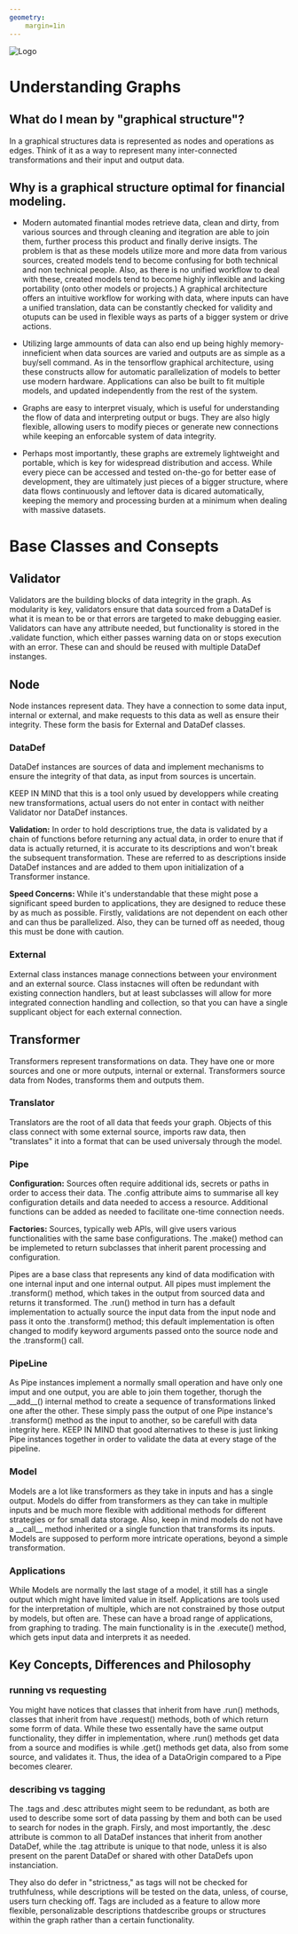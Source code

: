 ```yaml
---
geometry:
    margin=1in
---
```

![Logo]("docs/logo.png")

# Understanding Graphs

## What do I mean by "graphical structure"?
In a graphical structures data is represented as nodes and operations as edges. Think of it as a way to represent many inter-connected transformations and their input and output data.

## Why is a graphical structure optimal for financial modeling.
* Modern automated finantial modes retrieve data, clean and dirty, from various sources and through cleaning and itegration are able to join them, further process this product and finally derive insigts. The problem is that as these models utilize more and more data from various sources, created models tend to become confusing for both technical and non technical people. Also, as there is no unified workflow to deal with these, created models tend to become highly inflexible and lacking portability (onto other models or projects.) A graphical architecture offers an intuitive workflow for working with data, where inputs can have a unified translation, data can be constantly checked for validity and otuputs can be used in flexible ways as parts of a bigger system or drive actions.

* Utilizing large ammounts of data can also end up being highly memory-inneficient when data sources are varied and outputs are as simple as a buy/sell command. As in the tensorflow graphical architecture, using these constructs allow for automatic parallelization of models to better use modern hardware. Applications can also be built to fit multiple models, and updated independently from the rest of the system.

* Graphs are easy to interpret visualy, which is useful for understanding the flow of data and interpreting output or bugs. They are also higly flexible, allowing users to modify pieces or generate new connections while keeping an enforcable system of data integrity.

* Perhaps most importantly, these graphs are extremely lightweight and portable, which is key for widespread distribution and access. While every piece can be accessed and tested on-the-go for better ease of development, they are ultimately just pieces of a bigger structure, where data flows continuously and leftover data is dicared automatically, keeping the memory and processing burden at a minimum when dealing with massive datasets.

# Base Classes and Consepts

## Validator
Validators are the building blocks of data integrity in the graph. As modularity is key, validators ensure that data sourced from a DataDef is what it is mean to be or that errors are targeted to make debugging easier. Validators can have any attribute needed, but functionality is stored in the .validate function, which either passes warning data on or stops execution with an error. These can and should be reused with multiple DataDef instanges.

## Node
Node instances represent data. They have a connection to some data input, internal or external, and make requests to this data as well as ensure their integrity. These form the basis for External and DataDef classes.

### DataDef <Node>
DataDef instances are sources of data and implement mechanisms to ensure the integrity of that data, as input from sources is uncertain.

KEEP IN MIND that this is a tool only usued by developpers while creating new transformations, actual users do not enter in contact with neither Validator nor DataDef instances.

**Validation:** In order to hold descriptions true, the data is validated by a chain of <Validator> functions before returning any actual data, in order to enure that if data is actually returned, it is accurate to its descriptions and won't break the subsequent transformation. These are referred to as descriptions inside DataDef instances and are added to them upon initialization of a Transformer instance.

**Speed Concerns:** While it's understandable that these might pose a significant speed burden to applications, they are designed to reduce these by as much as possible. Firstly, validations are not dependent on each other and can thus be parallelized. Also, they can be turned off as needed, thoug this must be done with caution.

### External <Node>
External class instances manage connections between your environment and an external source. Class instacnes will often be redundant with existing connection handlers, but at least subclasses will allow for more integrated connection handling and collection, so that you can have a single supplicant object for each external connection.

## Transformer
Transformers represent transformations on data. They have one or more sources and one or more outputs, internal or external. Transformers source data from Nodes, transforms them and outputs them.

### Translator <Transformer>
Translators are the root of all data that feeds your graph. Objects of this class connect with some external source, imports raw data, then "translates" it into a format that can be used universaly through the model. 
### Pipe <Transformer>

**Configuration:** Sources often require additional ids, secrets or paths in order to access their data. The .config attribute aims to summarise all key configuration details and data needed to access a resource. Additional functions can be added as needed to facilitate one-time connection needs.

**Factories:** Sources, typically web APIs, will give users various functionalities with the same base configurations. The .make() method can be implemeted to return subclasses that inherit parent processing and configuration.

Pipes are a base class that represents any kind of data modification with one internal input and one internal output. All pipes must implement the .transform() method, which takes in the output from sourced data and returns it transformed. The .run() method in turn has a default implementation to actually source the input data from the input node and pass it onto the .transform() method; this default implementation is often changed to modify keyword arguments passed onto the source node and the .transform() call. 

### PipeLine <Pipe>
As Pipe instances implement a normally small operation and have only one imput and one output, you are able to join them together, thorugh the \_\_add\_\_() internal method to create a sequence of transformations linked one after the other. These simply pass the output of one Pipe instance's .transform() method as the input to another, so be carefull with data integrity here. KEEP IN MIND that good alternatives to these is just linking Pipe instances together in order to validate the data at every stage of the pipeline.

### Model <Transformer>
Models are a lot like transformers as they take in inputs and has a single output. Models do differ from transformers as they can take in multiple inputs and be much more flexible with additional methods for different strategies or for small data storage. Also, keep in mind models do not have a \_\_call\_\_ method inherited or a single function that transforms its inputs. Models are supposed to perform more intricate operations, beyond a simple transformation.

### Applications <Model>
While Models are normally the last stage of a model, it still has a single output which might have limited value in itself. Applications are tools used for the interpretation of multiple, which are not constrained by those output by models, but often are. These can have a broad range of applications, from graphing to trading. The main functionality is in the .execute() method, which gets input data and interprets it as needed. 

## Key Concepts, Differences and Philosophy

<!--### Modularity -->

<!--### Data Integrity-->

<!--### Portability-->

### running vs requesting
You might have notices that classes that inherit from <Pipe> have .run() methods, classes that inherit from <Node> have .request() methods, both of which return some forrm of data. While these two essentally have the same output functionality, they differ in implementation, where .run() methods get data from a source and modifies is while .get() methods get data, also from some source, and validates it. Thus, the idea of a DataOrigin compared to a Pipe becomes clearer.

### describing vs tagging
The .tags and .desc attributes might seem to be redundant, as both are used to describe some sort of data passing by them and both can be used to search for nodes in the graph. Firsly, and most importantly, the .desc attribute is common to all DataDef instances that inherit from another DataDef, while the .tag attribute is unique to that node, unless it is also present on the parent DataDef or shared with other DataDefs upon instanciation. 

They also do defer in "strictness," as tags will not be checked for truthfulness, while descriptions will be tested on the data, unless, of course, users turn checking off. Tags are included as a feature to allow more flexible, personalizable descriptions thatdescribe groups or structures within the graph rather than a certain functionality.
